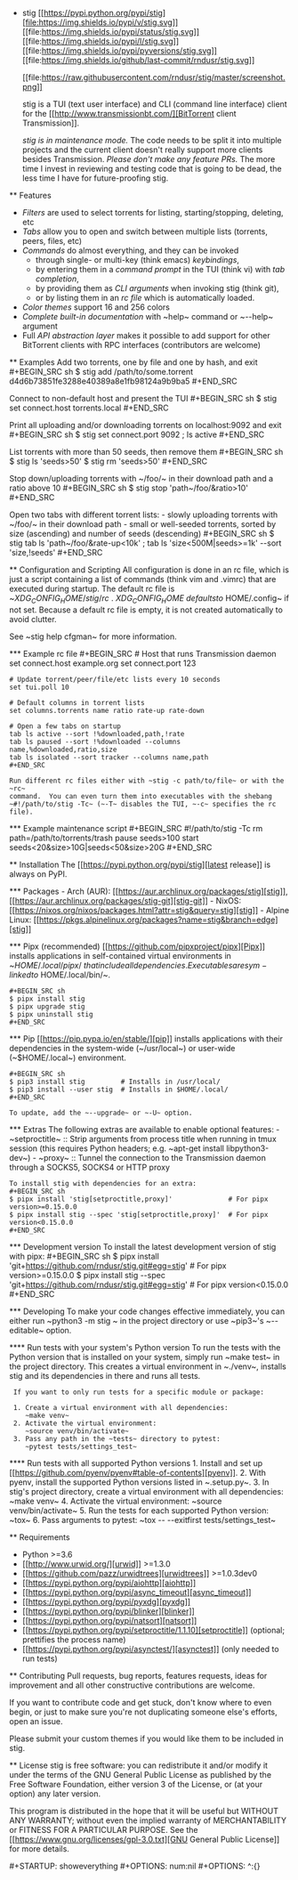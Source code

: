 * stig
  [[https://pypi.python.org/pypi/stig][file:https://img.shields.io/pypi/v/stig.svg]]
  [[file:https://img.shields.io/pypi/status/stig.svg]]
  [[file:https://img.shields.io/pypi/l/stig.svg]]
  [[file:https://img.shields.io/pypi/pyversions/stig.svg]]
  [[file:https://img.shields.io/github/last-commit/rndusr/stig.svg]]

  [[file:https://raw.githubusercontent.com/rndusr/stig/master/screenshot.png]]

  stig is a TUI (text user interface) and CLI (command line interface) client
  for the [[http://www.transmissionbt.com/][BitTorrent client Transmission]].

  *stig is in maintenance mode.* The code needs to be split it into multiple
  projects and the current client doesn't really support more clients besides
  Transmission. *Please don't make any feature PRs.* The more time I invest in
  reviewing and testing code that is going to be dead, the less time I have for
  future-proofing stig.

** Features
   - *Filters* are used to select torrents for listing, starting/stopping,
     deleting, etc
   - *Tabs* allow you to open and switch between multiple lists (torrents,
     peers, files, etc)
   - *Commands* do almost everything, and they can be invoked
     - through single- or multi-key (think emacs) *keybindings*,
     - by entering them in a *command prompt* in the TUI (think vi) with *tab
       completion*,
     - by providing them as *CLI arguments* when invoking stig (think git),
     - or by listing them in an *rc file* which is automatically loaded.
   - *Color themes* support 16 and 256 colors
   - *Complete built-in documentation* with ~help~ command or ~--help~ argument
   - Full *API abstraction layer* makes it possible to add support for other
     BitTorrent clients with RPC interfaces (contributors are welcome)

** Examples
   Add two torrents, one by file and one by hash, and exit
   #+BEGIN_SRC sh
   $ stig add /path/to/some.torrent d4d6b73851fe3288e40389a8e1fb98124a9b9ba5
   #+END_SRC

   Connect to non-default host and present the TUI
   #+BEGIN_SRC sh
   $ stig set connect.host torrents.local
   #+END_SRC

   Print all uploading and/or downloading torrents on localhost:9092 and exit
   #+BEGIN_SRC sh
   $ stig set connect.port 9092 \; ls active
   #+END_SRC

   List torrents with more than 50 seeds, then remove them
   #+BEGIN_SRC sh
   $ stig ls 'seeds>50'
   $ stig rm 'seeds>50'
   #+END_SRC

   Stop down/uploading torrents with ~/foo/~ in their download path and a ratio
   above 10
   #+BEGIN_SRC sh
   $ stig stop 'path~/foo/&ratio>10'
   #+END_SRC

   Open two tabs with different torrent lists:
     - slowly uploading torrents with ~/foo/~ in their download path
     - small or well-seeded torrents, sorted by size (ascending) and number of
       seeds (descending)
   #+BEGIN_SRC sh
   $ stig tab ls 'path~/foo/&rate-up<10k' \; tab ls 'size<500M|seeds>=1k' --sort 'size,!seeds'
   #+END_SRC

** Configuration and Scripting
   All configuration is done in an rc file, which is just a script containing a
   list of commands (think vim and .vimrc) that are executed during startup.
   The default rc file is ~$XDG_CONFIG_HOME/stig/rc~.  ~XDG_CONFIG_HOME~
   defaults to ~$HOME/.config~ if not set.  Because a default rc file is empty,
   it is not created automatically to avoid clutter.

   See ~stig help cfgman~ for more information.

*** Example rc file
    #+BEGIN_SRC
    # Host that runs Transmission daemon
    set connect.host example.org
    set connect.port 123

    # Update torrent/peer/file/etc lists every 10 seconds
    set tui.poll 10

    # Default columns in torrent lists
    set columns.torrents name ratio rate-up rate-down

    # Open a few tabs on startup
    tab ls active --sort !%downloaded,path,!rate
    tab ls paused --sort !%downloaded --columns name,%downloaded,ratio,size
    tab ls isolated --sort tracker --columns name,path
    #+END_SRC

    Run different rc files either with ~stig -c path/to/file~ or with the ~rc~
    command.  You can even turn them into executables with the shebang
    ~#!/path/to/stig -Tc~ (~-T~ disables the TUI, ~-c~ specifies the rc file).

*** Example maintenance script
    #+BEGIN_SRC
    #!/path/to/stig -Tc
    rm path=/path/to/torrents/trash
    pause seeds>100
    start seeds<20&size>10G|seeds<50&size>20G
    #+END_SRC

** Installation
   The [[https://pypi.python.org/pypi/stig][latest release]] is always on PyPI.

*** Packages
    - Arch (AUR): [[https://aur.archlinux.org/packages/stig][stig]], [[https://aur.archlinux.org/packages/stig-git][stig-git]]
    - NixOS: [[https://nixos.org/nixos/packages.html?attr=stig&query=stig][stig]]
    - Alpine Linux: [[https://pkgs.alpinelinux.org/packages?name=stig&branch=edge][stig]]

*** Pipx (recommended)
    [[https://github.com/pipxproject/pipx][Pipx]] installs applications in self-contained virtual environments in
    ~$HOME/.local/pipx/~ that include all dependencies.  Executables are
    sym-linked to ~$HOME/.local/bin/~.

    #+BEGIN_SRC sh
    $ pipx install stig
    $ pipx upgrade stig
    $ pipx uninstall stig
    #+END_SRC

*** Pip
    [[https://pip.pypa.io/en/stable/][pip]] installs applications with their dependencies in the system-wide
    (~/usr/local~) or user-wide (~$HOME/.local~) environment.

    #+BEGIN_SRC sh
    $ pip3 install stig         # Installs in /usr/local/
    $ pip3 install --user stig  # Installs in $HOME/.local/
    #+END_SRC

    To update, add the ~--upgrade~ or ~-U~ option.

*** Extras
    The following extras are available to enable optional features:
    - ~setproctitle~ :: Strip arguments from process title when running in tmux
                        session (this requires Python headers; e.g.
                        ~apt-get install libpython3-dev~)
    - ~proxy~ :: Tunnel the connection to the Transmission daemon through a
                 SOCKS5, SOCKS4 or HTTP proxy

    To install stig with dependencies for an extra:
    #+BEGIN_SRC sh
    $ pipx install 'stig[setproctitle,proxy]'              # For pipx version>=0.15.0.0
    $ pipx install stig --spec 'stig[setproctitle,proxy]'  # For pipx version<0.15.0.0
    #+END_SRC

*** Development version
    To install the latest development version of stig with pipx:
    #+BEGIN_SRC sh
    $ pipx install 'git+https://github.com/rndusr/stig.git#egg=stig'              # For pipx version>=0.15.0.0
    $ pipx install stig --spec 'git+https://github.com/rndusr/stig.git#egg=stig'  # For pipx version<0.15.0.0
    #+END_SRC

*** Developing
    To make your code changes effective immediately, you can either run
    ~python3 -m stig <ARGUMENTS>~ in the project directory or use ~pip3~'s
    ~--editable~ option.

**** Run tests with your system's Python version
     To run the tests with the Python version that is installed on your system,
     simply run ~make test~ in the project directory.  This creates a virtual
     environment in ~./venv~, installs stig and its dependencies in there and
     runs all tests.

     If you want to only run tests for a specific module or package:

     1. Create a virtual environment with all dependencies:
        ~make venv~
     2. Activate the virtual environment:
        ~source venv/bin/activate~
     3. Pass any path in the ~tests~ directory to pytest:
        ~pytest tests/settings_test~

**** Run tests with all supported Python versions
     1. Install and set up [[https://github.com/pyenv/pyenv#table-of-contents][pyenv]].
     2. With pyenv, install the supported Python versions listed in
        ~.setup.py~.
     3. In stig's project directory, create a virtual environment with all
        dependencies: ~make venv~
     4. Activate the virtual environment:
        ~source venv/bin/activate~
     5. Run the tests for each supported Python version:
        ~tox~
     6. Pass arguments to pytest:
        ~tox -- --exitfirst tests/settings_test~

** Requirements
   - Python >=3.6
   - [[http://www.urwid.org/][urwid]] >=1.3.0
   - [[https://github.com/pazz/urwidtrees][urwidtrees]] >=1.0.3dev0
   - [[https://pypi.python.org/pypi/aiohttp][aiohttp]]
   - [[https://pypi.python.org/pypi/async_timeout][async_timeout]]
   - [[https://pypi.python.org/pypi/pyxdg][pyxdg]]
   - [[https://pypi.python.org/pypi/blinker][blinker]]
   - [[https://pypi.python.org/pypi/natsort][natsort]]
   - [[https://pypi.python.org/pypi/setproctitle/1.1.10][setproctitle]] (optional; prettifies the process name)
   - [[https://pypi.python.org/pypi/asynctest/][asynctest]] (only needed to run tests)

** Contributing
   Pull requests, bug reports, features requests, ideas for improvement and all
   other constructive contributions are welcome.

   If you want to contribute code and get stuck, don't know where to even begin,
   or just to make sure you're not duplicating someone else's efforts, open an
   issue.

   Please submit your custom themes if you would like them to be included in
   stig.

** License
   stig is free software: you can redistribute it and/or modify it under the
   terms of the GNU General Public License as published by the Free Software
   Foundation, either version 3 of the License, or (at your option) any later
   version.

   This program is distributed in the hope that it will be useful but WITHOUT
   ANY WARRANTY; without even the implied warranty of MERCHANTABILITY or FITNESS
   FOR A PARTICULAR PURPOSE.  See the [[https://www.gnu.org/licenses/gpl-3.0.txt][GNU General Public License]] for more
   details.

#+STARTUP: showeverything
#+OPTIONS: num:nil
#+OPTIONS: ^:{}
